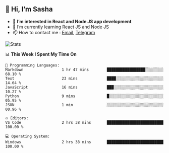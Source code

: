 ## 👋 Hi, I’m Sasha

- 👀 **I’m interested in React and Node JS app development** 
- 🌱 I’m currently learning React JS and Node JS
- 📫 How to contact me : [Email](mailto:sanyuchilas@gmail.com), [Telegram](https://t.me/sanyuchilas)

![Stats](https://github-readme-stats.vercel.app/api?username=sanyuchilas&show_icons=true&theme=react&hide=issues&count_private=true&layout=compact)

<!--START_SECTION:waka-->
📊 **This Week I Spent My Time On** 

```text
💬 Programming Languages: 
Markdown                 1 hr 47 mins        █████████████████░░░░░░░░   68.10 % 
Text                     23 mins             ████░░░░░░░░░░░░░░░░░░░░░   14.64 % 
JavaScript               16 mins             ███░░░░░░░░░░░░░░░░░░░░░░   10.27 % 
Python                   9 mins              █░░░░░░░░░░░░░░░░░░░░░░░░   05.95 % 
JSON                     1 min               ░░░░░░░░░░░░░░░░░░░░░░░░░   00.96 % 

🔥 Editors: 
VS Code                  2 hrs 38 mins       █████████████████████████   100.00 % 

💻 Operating System: 
Windows                  2 hrs 38 mins       █████████████████████████   100.00 % 
```


<!--END_SECTION:waka-->
